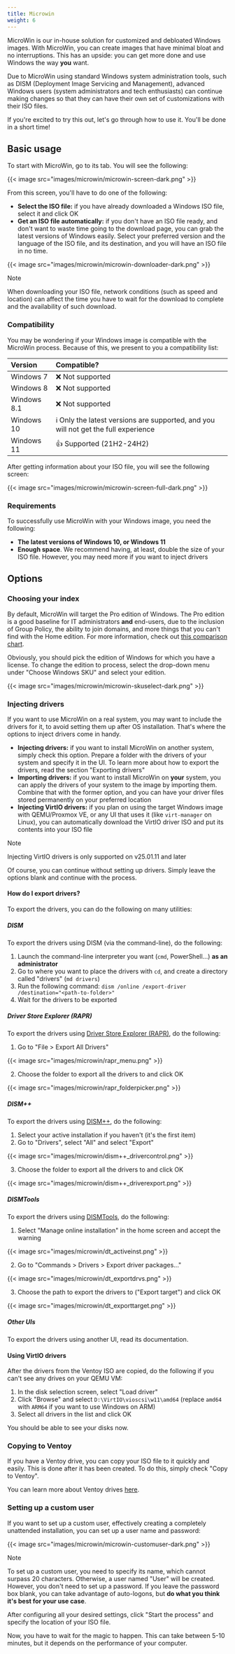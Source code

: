 ```yaml
---
title: Microwin
weight: 6
---
```


MicroWin is our in-house solution for customized and debloated Windows images. With MicroWin, you can create images that have minimal bloat and no interruptions. This has an upside: you can get more done and use Windows the way **you** want.

Due to MicroWin using standard Windows system administration tools, such as DISM (Deployment Image Servicing and Management), advanced Windows users (system administrators and tech enthusiasts) can continue making changes so that they can have their own set of customizations with their ISO files.

If you're excited to try this out, let's go through how to use it. You'll be done in a short time!

## Basic usage

To start with MicroWin, go to its tab. You will see the following:

{{< image src="images/microwin/microwin-screen-dark.png" >}}

From this screen, you'll have to do one of the following:

- **Select the ISO file:** if you have already downloaded a Windows ISO file, select it and click OK
- **Get an ISO file automatically:** if you don't have an ISO file ready, and don't want to waste time going to the download page, you can grab the latest versions of Windows easily. Select your preferred version and the language of the ISO file, and its destination, and you will have an ISO file in no time.

{{< image src="images/microwin/microwin-downloader-dark.png" >}}

> [!NOTE]
When downloading your ISO file, network conditions (such as speed and location) can affect the time you have to wait for the download to complete and the availability of such download.

### Compatibility

You may be wondering if your Windows image is compatible with the MicroWin process. Because of this, we present to you a compatibility list:

| Version | Compatible? |
|:--|:--|
| Windows 7 | ❌ Not supported |
| Windows 8 | ❌ Not supported |
| Windows 8.1 | ❌ Not supported |
| Windows 10 | ℹ️ Only the latest versions are supported, and you will not get the full experience |
| Windows 11 | 👍 Supported (21H2-24H2) |

After getting information about your ISO file, you will see the following screen:

{{< image src="images/microwin/microwin-screen-full-dark.png" >}}

### Requirements

To successfully use MicroWin with your Windows image, you need the following:

- **The latest versions of Windows 10, or Windows 11**
- **Enough space**. We recommend having, at least, double the size of your ISO file. However, you may need more if you want to inject drivers

## Options

### Choosing your index

By default, MicroWin will target the Pro edition of Windows. The Pro edition is a good baseline for IT administrators **and** end-users, due to the inclusion of Group Policy, the ability to join domains, and more things that you can't find with the Home edition. For more information, check out [this comparison chart](https://en.wikipedia.org/wiki/Windows_10_editions#Comparison_chart).

Obviously, you should pick the edition of Windows for which you have a license. To change the edition to process, select the drop-down menu under "Choose Windows SKU" and select your edition.

{{< image src="images/microwin/microwin-skuselect-dark.png" >}}

### Injecting drivers

If you want to use MicroWin on a real system, you may want to include the drivers for it, to avoid setting them up after OS installation. That's where the options to inject drivers come in handy.

- **Injecting drivers:** if you want to install MicroWin on another system, simply check this option. Prepare a folder with the drivers of your system and specify it in the UI. To learn more about how to export the drivers, read the section "Exporting drivers"
- **Importing drivers:** if you want to install MicroWin on **your** system, you can apply the drivers of your system to the image by importing them. Combine that with the former option, and you can have your driver files stored permanently on your preferred location
- **Injecting VirtIO drivers:** if you plan on using the target Windows image with QEMU/Proxmox VE, or any UI that uses it (like `virt-manager` on Linux), you can automatically download the VirtIO driver ISO and put its contents into your ISO file

> [!NOTE]
Injecting VirtIO drivers is only supported on v25.01.11 and later

Of course, you can continue without setting up drivers. Simply leave the options blank and continue with the process.

#### How do I export drivers?

To export the drivers, you can do the following on many utilities:

##### DISM

To export the drivers using DISM (via the command-line), do the following:

1. Launch the command-line interpreter you want (`cmd`, PowerShell...) **as an administrator**
2. Go to where you want to place the drivers with `cd`, and create a directory called "drivers" (`md drivers`)
3. Run the following command: `dism /online /export-driver /destination="<path-to-folder>"`
4. Wait for the drivers to be exported

##### Driver Store Explorer (RAPR)

To export the drivers using [Driver Store Explorer (RAPR)](https://github.com/lostindark/DriverStoreExplorer/), do the following:

1. Go to "File > Export All Drivers"

{{< image src="images/microwin/rapr_menu.png" >}}

2. Choose the folder to export all the drivers to and click OK

{{< image src="images/microwin/rapr_folderpicker.png" >}}

##### DISM++

To export the drivers using [DISM++](https://github.com/Chuyu-Team/Dism-Multi-language), do the following:

1. Select your active installation if you haven't (it's the first item)
2. Go to "Drivers", select "All" and select "Export"

{{< image src="images/microwin/dism++_drivercontrol.png" >}}

3. Choose the folder to export all the drivers to and click OK

{{< image src="images/microwin/dism++_driverexport.png" >}}

##### DISMTools

To export the drivers using [DISMTools](https://github.com/CodingWonders/DISMTools), do the following:

1. Select "Manage online installation" in the home screen and accept the warning

{{< image src="images/microwin/dt_activeinst.png" >}}

2. Go to "Commands > Drivers > Export driver packages..."

{{< image src="images/microwin/dt_exportdrvs.png" >}}

3. Choose the path to export the drivers to ("Export target") and click OK

{{< image src="images/microwin/dt_exporttarget.png" >}}

##### Other UIs

To export the drivers using another UI, read its documentation.

#### Using VirtIO drivers

After the drivers from the Ventoy ISO are copied, do the following if you can't see any drives on your QEMU VM:

1. In the disk selection screen, select "Load driver"
2. Click "Browse" and select `D:\VirtIO\vioscsi\w11\amd64` (replace `amd64` with `ARM64` if you want to use Windows on ARM)
3. Select all drivers in the list and click OK

You should be able to see your disks now.

### Copying to Ventoy

If you have a Ventoy drive, you can copy your ISO file to it quickly and easily. This is done after it has been created. To do this, simply check "Copy to Ventoy".

You can learn more about Ventoy drives [here](https://www.ventoy.net/en/index.html).

### Setting up a custom user

If you want to set up a custom user, effectively creating a completely unattended installation, you can set up a user name and password:

{{< image src="images/microwin/microwin-customuser-dark.png" >}}

> [!NOTE]
To set up a custom user, you need to specify its name, which cannot surpass 20 characters. Otherwise, a user named "User" will be created. However, you don't need to set up a password. If you leave the password box blank, you can take advantage of auto-logons, but **do what you think it's best for your use case**.

After configuring all your desired settings, click "Start the process" and specify the location of your ISO file.

Now, you have to wait for the magic to happen. This can take between 5-10 minutes, but it depends on the performance of your computer.
